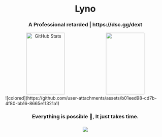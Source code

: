 <h1 align="center">Lyno</h1>
<h3 align="center">A Professional retarded | https://dsc.gg/dext</h3>


<div align="center">
  <img width="49%" height="195px" src="https://github-readme-stats.vercel.app/api?username=xcig&show_icons=true&count_private=true&hide_border=true&title_color=ff0000&icon_color=ff0000&text_color=c9d1d9&bg_color=0d1117" alt="GitHub Stats" /> 
  <img width="49%" height="195px" src="https://github-readme-stats.vercel.app/api/top-langs/?username=xcig&layout=compact&hide_border=true&title_color=ff0000&text_color=c9d1d9&bg_color=0d1117" />
</div>
![colored](https://github.com/user-attachments/assets/b01eed98-cd7b-4f80-bb16-8665e11321a1)
<h3 align="center">Everything is possible 🚀, It just takes time.</h3>

<h3 align="center">
    <img src="https://capsule-render.vercel.app/api?type=waving&color=ff0000&height=100&section=footer"/>
</h3>
